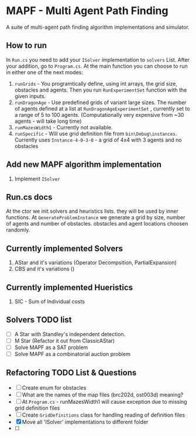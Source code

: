 # MAPF - Multi Agent Path Finding
A suite of multi-agent path finding algorithm implementations and simulator.

## How to run ##
In `Run.cs` you need to add your `ISolver` implementation to `solvers` List. 
After your addition, go to `Program.cs`. 
At the main function you can choose to run in either one of the next modes:
1. `runGrids` - You programtically define, using int arrays, the grid size, obstacles and agents. Then you run `RunExperimentSet` function with the given inputs.
2. `runDragonAge` - Use predefined grids of variant large sizes. The number of agents defined at a list at `RunDragonAgeExperimentSet` , currently set to a range of 5 to 100 agents. (Computationally very expensive from ~30 agents - will take long time)
3. `runMazesWidth1` - Currently not available.
4. `runSpecific`  - Will use grid definition file from `bin\Debug\instances`. Currently uses `Instance-4-0-3-0` -  a grid of 4x4 with 3 agents and no obstacles

## Add new MAPF algorithm implementation ##
1. Implement `ISolver`


## Run.cs docs ##
At the ctor we init solvers and heuristics lists. they will be used by inner functions.
At `GenerateProblemInstance` we generate a grid by size, number of agents and number of obstacles.
	obstacles and agent locations choosen randomly.

## Currently implemented Solvers ##
1. AStar and it's variations (Operator Decompsition, PartialExpansion)
2. CBS and it's variations ()

## Currently implemented Hueristics ##
1. SIC - Sum of Individual costs

## Solvers TODO list ##
- [ ] A Star with Standley's independent detection.
- [ ] M Star (Refactor it out from ClassicAStar)
- [ ] Solve MAPF as a SAT problem
- [ ] Solve MAPF as a combinatorial auction problem

## Refactoring TODO List & Questions ##
- [ ] Create enum for obstacles
- [ ] What are the names of the map files (brc202d, ost003d) meaning?
- [ ] At `Program.cs` - runMazesWidth1 will cause exception due to missing grid definition files 
- [ ] Create `GridDefinitions` class for handling reading of definition files 
- [x] Move all 'ISolver' implementations to different folder
- [ ] 
